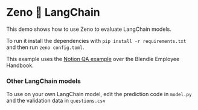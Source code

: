 # Zeno 🤝 LangChain

This demo shows how to use Zeno to evaluate LangChain models.

To run it install the dependencies with `pip install -r requirements.txt` and then run `zeno config.toml`.

This example uses the [Notion QA example](https://github.com/hwchase17/chat-langchain-notion) over the Blendle Employee Handbook.

### Other LangChain models

To use on your own LangChain model, edit the prediction code in `model.py` and the validation data in `questions.csv`

